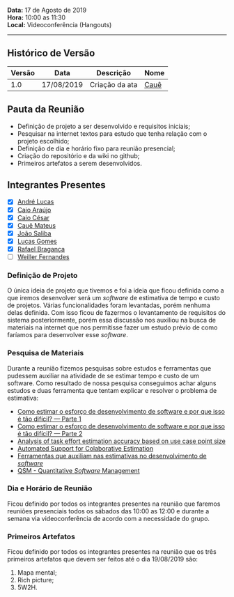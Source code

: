 **Data:** 17 de Agosto de 2019<br>
**Hora:** 10:00 as 11:30<br>
**Local:** Videoconferência (Hangouts)<br>

---

## Histórico de Versão
|**Versão**| **Data** |**Descrição** |      **Nome**      |
|   ---    |   ---    |     ---      |        ---         |
|   1.0    |17/08/2019|Criação da ata|[Cauê](https://github.com/caue96)|

## Pauta da Reunião
- Definição de projeto a ser desenvolvido e requisitos iniciais;
- Pesquisar na internet textos para estudo que tenha relação com o projeto escolhido;
- Definição de dia e horário fixo para reunião presencial;
- Criação do repositório e da wiki no github;
- Primeiros artefatos a serem desenvolvidos.

## Integrantes Presentes
- [x] [André Lucas](https://github.com/andrelucasf)<br>
- [x] [Caio Araújo]()<br>
- [x] [Caio César](https://github.com/Caiocbeleza)<br>
- [x] [Cauê Mateus](https://github.com/caue96)<br>
- [x] [João Saliba](https://github.com/joaosaliba)<br>
- [x] [Lucas Gomes](https://github.com/LGomees)<br>
- [x] [Rafael Bragança](https://github.com/rafaelbrg)<br>
- [ ] [Weiller Fernandes](https://github.com/WeillerFernandes)<br>

### **Definição de Projeto**
O única ideia de projeto que tivemos e foi a ideia que ficou definida como a que iremos desenvolver será um *software* de estimativa de tempo e custo de projetos. Várias funcionalidades foram levantadas, porém nenhuma delas definida. Com isso ficou de fazermos o levantamento de requisitos do sistema posteriormente, porém essa discussão nos auxiliou na busca de materiais na internet que nos permitisse fazer um estudo prévio de como faríamos para desenvolver esse *software*.

### **Pesquisa de Materiais**
Durante a reunião fizemos pesquisas sobre estudos e ferramentas que pudessem auxiliar na atividade de se estimar tempo e custo de um software. Como resultado de nossa pesquisa conseguimos achar alguns estudos e duas ferramenta que tentam explicar e resolver o problema de estimativa:<br>
- [Como estimar o esforço de desenvolvimento de software e por que isso é tão difícil? — Parte 1](https://medium.com/@talitapagani/como-estimar-esforco-desenvolvimento-software-parte-1-2ab28c271943)<br>
- [Como estimar o esforço de desenvolvimento de software e por que isso é tão difícil? — Parte 2](https://medium.com/@talitapagani/como-estimar-esforco-desenvolvimento-software-parte-2-c60a60cb01d3)<br>
- [Analysis of task effort estimation accuracy
based on use case point size](https://ieeexplore-ieee-org.ez1.periodicos.capes.gov.br/stamp/stamp.jsp?tp=&arnumber=7360957)<br>
- [Automated Support for Colaborative Estimation](https://ieeexplore-ieee-org.ez1.periodicos.capes.gov.br/stamp/stamp.jsp?tp=&arnumber=5460520)<br>
- [Ferramentas que auxiliam nas estimativas no desenvolvimento de *software*](http://www.chemuturi.com/estimatorpal.html)<br>
- [QSM - Quantitative *Software* Management](https://www.qsm.com/tools)<br>

### **Dia e Horário de Reunião**
Ficou definido por todos os integrantes presentes na reunião que faremos reuniões presenciais todos os sábados das 10:00 as 12:00 e durante a semana via videoconferência de acordo com a necessidade do grupo.

### **Primeiros Artefatos**
Ficou definido por todos os integrantes presentes na reunião que os três primeiros artefatos que devem ser feitos até o dia 19/08/2019 são:<br>
1. Mapa mental;
2. Rich picture;
3. 5W2H.
